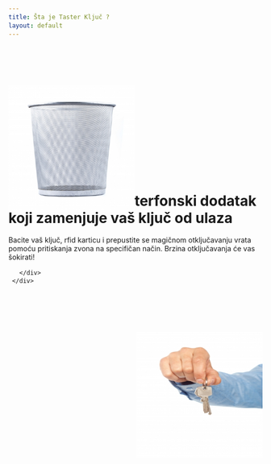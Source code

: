 ```yaml
---
title: Šta je Taster Ključ ?
layout: default
---
```



<div class="row">
  <div class="col-md-4">
    <img class="img-circle" src="/assets/images/news/kanta_scottchan.jpg" width="300" style="position:relative; top:80px; z-index:1; width:250px; height:250px"/>
  </div>
  
  <div class="col-md-4">
    <div class="container">
      <div class="carousel-caption">
        <h1 >Taster Ključ &reg; je interfonski dodatak koji zamenjuje vaš ključ od ulaza
   	 </h1>
     	<p>Bacite vaš ključ, rfid karticu i prepustite se magičnom otključavanju vrata pomoću pritiskanja zvona na specifičan način. Brzina otključavanja će vas šokirati!</p>
    
       </div>
     </div>
  </div>
  <div class="col-md-4">
    <img class="img-circle" style="position:relative; top:80px; z-index:1; height:250px; width:250px" align="right" src="/assets/images/news/kljucevi_stockimages.jpg" />
  
